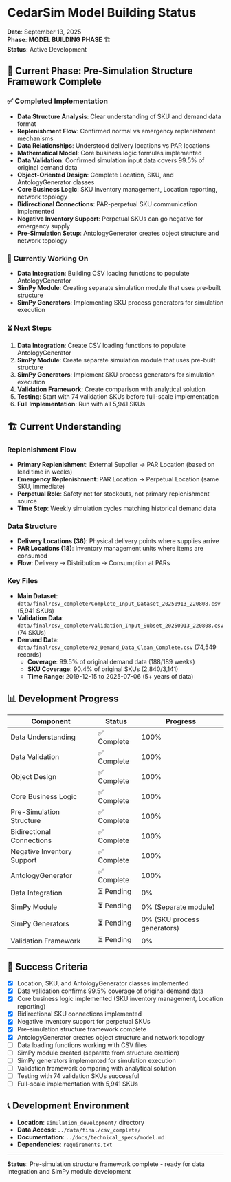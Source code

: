 # CedarSim Model Building Status

**Date**: September 13, 2025  
**Phase**: **MODEL BUILDING PHASE** 🏗️  
**Status**: Active Development

## 🎯 Current Phase: Pre-Simulation Structure Framework Complete

### ✅ **Completed Implementation**
- **Data Structure Analysis**: Clear understanding of SKU and demand data format
- **Replenishment Flow**: Confirmed normal vs emergency replenishment mechanisms
- **Data Relationships**: Understood delivery locations vs PAR locations
- **Mathematical Model**: Core business logic formulas implemented
- **Data Validation**: Confirmed simulation input data covers 99.5% of original demand data
- **Object-Oriented Design**: Complete Location, SKU, and AntologyGenerator classes
- **Core Business Logic**: SKU inventory management, Location reporting, network topology
- **Bidirectional Connections**: PAR-perpetual SKU communication implemented
- **Negative Inventory Support**: Perpetual SKUs can go negative for emergency supply
- **Pre-Simulation Setup**: AntologyGenerator creates object structure and network topology

### 🚧 **Currently Working On**
- **Data Integration**: Building CSV loading functions to populate AntologyGenerator
- **SimPy Module**: Creating separate simulation module that uses pre-built structure
- **SimPy Generators**: Implementing SKU process generators for simulation execution

### ⏳ **Next Steps**
1. **Data Integration**: Create CSV loading functions to populate AntologyGenerator
2. **SimPy Module**: Create separate simulation module that uses pre-built structure
3. **SimPy Generators**: Implement SKU process generators for simulation execution
4. **Validation Framework**: Create comparison with analytical solution
5. **Testing**: Start with 74 validation SKUs before full-scale implementation
6. **Full Implementation**: Run with all 5,941 SKUs

## 🏗️ **Current Understanding**

### **Replenishment Flow**
- **Primary Replenishment**: External Supplier → PAR Location (based on lead time in weeks)
- **Emergency Replenishment**: PAR Location → Perpetual Location (same SKU, immediate)
- **Perpetual Role**: Safety net for stockouts, not primary replenishment source
- **Time Step**: Weekly simulation cycles matching historical demand data

### **Data Structure**
- **Delivery Locations (36)**: Physical delivery points where supplies arrive
- **PAR Locations (18)**: Inventory management units where items are consumed
- **Flow**: Delivery → Distribution → Consumption at PARs

### **Key Files**
- **Main Dataset**: `data/final/csv_complete/Complete_Input_Dataset_20250913_220808.csv` (5,941 SKUs)
- **Validation Data**: `data/final/csv_complete/Validation_Input_Subset_20250913_220808.csv` (74 SKUs)
- **Demand Data**: `data/final/csv_complete/02_Demand_Data_Clean_Complete.csv` (74,549 records)
  - **Coverage**: 99.5% of original demand data (188/189 weeks)
  - **SKU Coverage**: 90.4% of original SKUs (2,840/3,141)
  - **Time Range**: 2019-12-15 to 2025-07-06 (5+ years of data)

## 📊 **Development Progress**

| Component | Status | Progress |
|-----------|--------|----------|
| Data Understanding | ✅ Complete | 100% |
| Data Validation | ✅ Complete | 100% |
| Object Design | ✅ Complete | 100% |
| Core Business Logic | ✅ Complete | 100% |
| Pre-Simulation Structure | ✅ Complete | 100% |
| Bidirectional Connections | ✅ Complete | 100% |
| Negative Inventory Support | ✅ Complete | 100% |
| AntologyGenerator | ✅ Complete | 100% |
| Data Integration | ⏳ Pending | 0% |
| SimPy Module | ⏳ Pending | 0% (Separate module) |
| SimPy Generators | ⏳ Pending | 0% (SKU process generators) |
| Validation Framework | ⏳ Pending | 0% |

## 🎯 **Success Criteria**

- [x] Location, SKU, and AntologyGenerator classes implemented
- [x] Data validation confirms 99.5% coverage of original demand data
- [x] Core business logic implemented (SKU inventory management, Location reporting)
- [x] Bidirectional SKU connections implemented
- [x] Negative inventory support for perpetual SKUs
- [x] Pre-simulation structure framework complete
- [x] AntologyGenerator creates object structure and network topology
- [ ] Data loading functions working with CSV files
- [ ] SimPy module created (separate from structure creation)
- [ ] SimPy generators implemented for simulation execution
- [ ] Validation framework comparing with analytical solution
- [ ] Testing with 74 validation SKUs successful
- [ ] Full-scale implementation with 5,941 SKUs

## 📞 **Development Environment**

- **Location**: `simulation_development/` directory
- **Data Access**: `../data/final/csv_complete/`
- **Documentation**: `../docs/technical_specs/model.md`
- **Dependencies**: `requirements.txt`

---

**Status**: Pre-simulation structure framework complete - ready for data integration and SimPy module development
